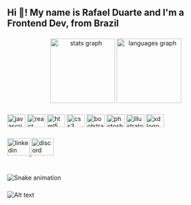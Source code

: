 <h2 align="left">Hi 👋! My name is Rafael Duarte and I'm a Frontend Dev, from Brazil</h2>

###

<div align="center">
  <img src="https://github-readme-stats.vercel.app/api?hide_title=false&hide_rank=false&show_icons=true&include_all_commits=true&count_private=true&disable_animations=false&theme=dracula&locale=en&hide_border=false&username=rfduarte-dev" height="150" alt="stats graph"  />
  <img src="https://github-readme-stats.vercel.app/api/top-langs?locale=en&hide_title=false&layout=compact&card_width=320&langs_count=5&theme=dracula&hide_border=false&username=rfduarte-dev" height="150" alt="languages graph"  />
</div>

###

<div align="left">
  <img src="https://cdn.jsdelivr.net/gh/devicons/devicon/icons/javascript/javascript-original.svg" height="30" width="42" alt="javascript logo"  />
  <img src="https://cdn.jsdelivr.net/gh/devicons/devicon/icons/react/react-original.svg" height="30" width="42" alt="react logo"  />
  <img src="https://cdn.jsdelivr.net/gh/devicons/devicon/icons/html5/html5-original.svg" height="30" width="42" alt="html5 logo"  />
  <img src="https://cdn.jsdelivr.net/gh/devicons/devicon/icons/css3/css3-original.svg" height="30" width="42" alt="css3 logo"  />
  <img src="https://cdn.jsdelivr.net/gh/devicons/devicon/icons/bootstrap/bootstrap-original.svg" height="30" width="42" alt="bootstrap logo"  />
  <img src="https://cdn.jsdelivr.net/gh/devicons/devicon/icons/photoshop/photoshop-plain.svg" height="30" width="42" alt="photoshop logo"  />
  <img src="https://cdn.jsdelivr.net/gh/devicons/devicon/icons/illustrator/illustrator-plain.svg" height="30" width="42" alt="illustrator logo"  />
  <img src="https://cdn.jsdelivr.net/gh/devicons/devicon/icons/xd/xd-plain.svg" height="30" width="42" alt="xd logo"  />
</div>

###

<div align="left">
  <a href="https://www.linkedin.com/in/rafael-duh-768933239/" target="_blank">
    <img src="https://raw.githubusercontent.com/maurodesouza/profile-readme-generator/master/src/assets/icons/social/linkedin/default.svg" width="52" height="40" alt="linkedin logo"  />
  </a>
  <a href="Rafael Duh#6598" target="_blank">
    <img src="https://raw.githubusercontent.com/maurodesouza/profile-readme-generator/master/src/assets/icons/social/discord/default.svg" width="52" height="40" alt="discord logo"  />
  </a>
</div>

###

<br clear="both">

<img href="./github-user-contribution.svg" alt="Snake animation" />

###
![Alt text](https://spotify-recently-played-readme.vercel.app/api?user=12149734535&unique={true|1|on|yes})

###
